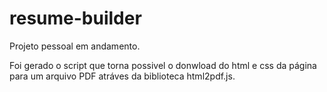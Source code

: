 # resume-builder
Projeto pessoal em andamento.

Foi gerado o script que torna possivel o donwload do html e css da página para um arquivo PDF atráves da biblioteca html2pdf.js.
